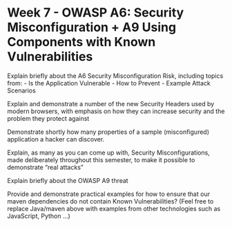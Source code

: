 # Week 7 - OWASP A6: Security Misconfiguration + A9 Using Components with Known Vulnerabilities

Explain briefly about the A6 Security Misconfiguration Risk, including topics from:
    - Is the Application Vulnerable
    - How to Prevent 
    - Example Attack Scenarios

Explain and demonstrate a number of the new Security Headers used by modern browsers, with emphasis on how they can increase security and the problem they protect against

Demonstrate shortly how many properties of a sample (misconfigured) application a hacker can discover.

Explain, as many as you can come up with, Security Misconfigurations, made deliberately throughout this semester, to make it possible to demonstrate “real attacks”

Explain briefly about the OWASP A9 threat

Provide and demonstrate practical examples for how to ensure that our maven dependencies do not contain Known Vulnerabilities? (Feel free to replace Java/maven above with examples from other technologies such as JavaScript, Python …)
